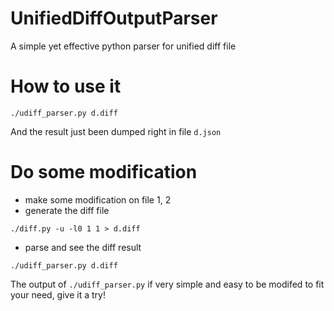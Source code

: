 # UnifiedDiffOutputParser
A simple yet effective python parser for unified diff file


# How to use it

```
./udiff_parser.py d.diff
```
And the result just been dumped right in file ```d.json```

# Do some modification

* make some modification on file 1, 2
* generate the diff file
```
./diff.py -u -l0 1 1 > d.diff
```
* parse and see the diff result
```
./udiff_parser.py d.diff
```

The output of ```./udiff_parser.py``` if very simple and easy to be modifed to fit your need, give it a try!
